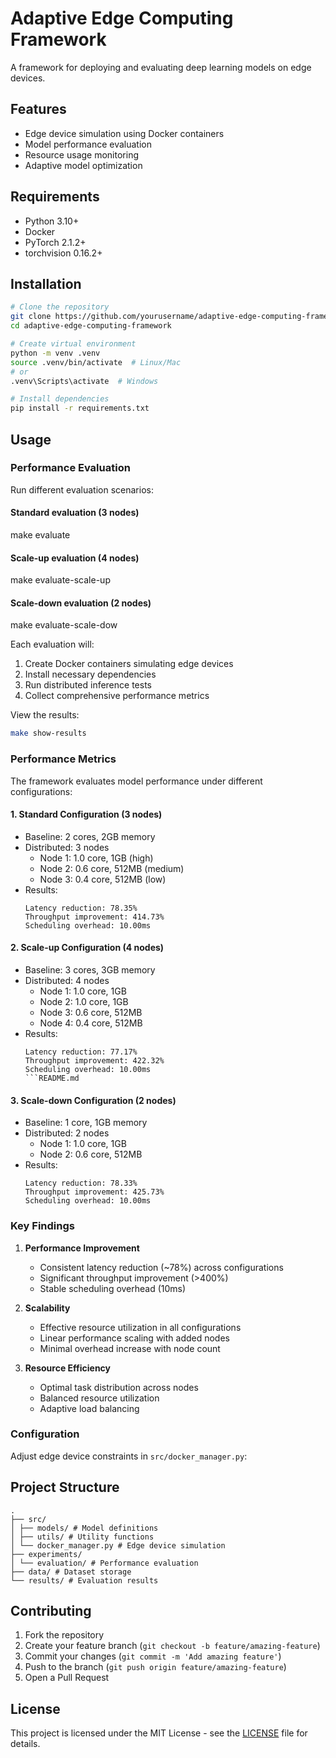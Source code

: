 # Adaptive Edge Computing Framework

A framework for deploying and evaluating deep learning models on edge devices.

## Features

- Edge device simulation using Docker containers
- Model performance evaluation
- Resource usage monitoring
- Adaptive model optimization

## Requirements

- Python 3.10+
- Docker
- PyTorch 2.1.2+
- torchvision 0.16.2+

## Installation

```bash
# Clone the repository
git clone https://github.com/yourusername/adaptive-edge-computing-framework.git
cd adaptive-edge-computing-framework

# Create virtual environment
python -m venv .venv
source .venv/bin/activate  # Linux/Mac
# or
.venv\Scripts\activate  # Windows

# Install dependencies
pip install -r requirements.txt
```

## Usage

### Performance Evaluation

Run different evaluation scenarios:

#### Standard evaluation (3 nodes)
make evaluate
#### Scale-up evaluation (4 nodes)
make evaluate-scale-up
#### Scale-down evaluation (2 nodes)
make evaluate-scale-dow

Each evaluation will:
1. Create Docker containers simulating edge devices
2. Install necessary dependencies
3. Run distributed inference tests
4. Collect comprehensive performance metrics

View the results:  

```bash
make show-results
```


### Performance Metrics

The framework evaluates model performance under different configurations:

#### 1. Standard Configuration (3 nodes)
- Baseline: 2 cores, 2GB memory
- Distributed: 3 nodes
  - Node 1: 1.0 core, 1GB (high)
  - Node 2: 0.6 core, 512MB (medium)
  - Node 3: 0.4 core, 512MB (low)
- Results:
  ```
  Latency reduction: 78.35%
  Throughput improvement: 414.73%
  Scheduling overhead: 10.00ms
  ```

#### 2. Scale-up Configuration (4 nodes)
- Baseline: 3 cores, 3GB memory
- Distributed: 4 nodes
  - Node 1: 1.0 core, 1GB
  - Node 2: 1.0 core, 1GB
  - Node 3: 0.6 core, 512MB
  - Node 4: 0.4 core, 512MB
- Results:
  ```
  Latency reduction: 77.17%
  Throughput improvement: 422.32%
  Scheduling overhead: 10.00ms
  ```README.md

#### 3. Scale-down Configuration (2 nodes)
- Baseline: 1 core, 1GB memory
- Distributed: 2 nodes
  - Node 1: 1.0 core, 1GB
  - Node 2: 0.6 core, 512MB
- Results:
  ```
  Latency reduction: 78.33%
  Throughput improvement: 425.73%
  Scheduling overhead: 10.00ms
  ```

### Key Findings

1. **Performance Improvement**
   - Consistent latency reduction (~78%) across configurations
   - Significant throughput improvement (>400%)
   - Stable scheduling overhead (10ms)

2. **Scalability**
   - Effective resource utilization in all configurations
   - Linear performance scaling with added nodes
   - Minimal overhead increase with node count

3. **Resource Efficiency**
   - Optimal task distribution across nodes
   - Balanced resource utilization
   - Adaptive load balancing

### Configuration

Adjust edge device constraints in `src/docker_manager.py`:

## Project Structure

```
.
├── src/
│ ├── models/ # Model definitions
│ ├── utils/ # Utility functions
│ └── docker_manager.py # Edge device simulation
├── experiments/
│ └── evaluation/ # Performance evaluation
├── data/ # Dataset storage
└── results/ # Evaluation results
```

## Contributing

1. Fork the repository
2. Create your feature branch (`git checkout -b feature/amazing-feature`)
3. Commit your changes (`git commit -m 'Add amazing feature'`)
4. Push to the branch (`git push origin feature/amazing-feature`)
5. Open a Pull Request

## License

This project is licensed under the MIT License - see the [LICENSE](LICENSE) file for details.
